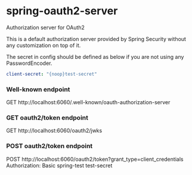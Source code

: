 # spring-oauth2-server
Authorization server for OAuth2

This is a default authorization server provided by Spring Security without any customization on top of it.

The secret in config should be defined as below if you are not using any PasswordEncoder.

```yaml
client-secret: "{noop}test-secret"
```

### Well-known endpoint
GET http://localhost:6060/.well-known/oauth-authorization-server

### GET oauth2/token endpoint
GET http://localhost:6060/oauth2/jwks

### POST oauth2/token endpoint
POST http://localhost:6060/oauth2/token?grant_type=client_credentials
Authorization: Basic spring-test test-secret
